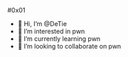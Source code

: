 #0x01
- 👋 Hi, I’m @DeTie
- 👀 I’m interested in pwn
- 🌱 I’m currently learning pwn
- 💞️ I’m looking to collaborate on pwn


